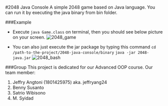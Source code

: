 #2048 Java Console
A simple 2048 game based on Java language. You can run it by executing the java binary from bin folder.

###Example 
* Execute `java Game.class` on terminal, then you should see below picture on your screen.
![2048_game]( https://raw.githubusercontent.com/jeffryang24/2048-java-console/master/images/2048.png "2048")

* You can also just execute the jar package by typing this command
`cd /path-to-the-project/2048-java-console/binary` 
`java -jar 2048-java.jar`
![2048_bash]( https://github.com/jeffryang24/2048-java-console/raw/master/images/2048-2.png "2048-bash") 

###Group
This project is dedicated for our Advanced OOP course. Our team member:
1. Jeffry Angtoni (1801425975) aka. jeffryang24
2. Benny Susanto
3. Satrio Wibisono
4. M. Syidad


